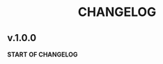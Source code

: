<h1 align="center" style="font-weight: bold">
    CHANGELOG
</h1>

## **v.1.0.0**

**START OF CHANGELOG**